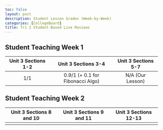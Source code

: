 ```yaml
---
toc: false
layout: post
description: Student Lesson Grades (Week-by-Week)
categories: [CollegeBoard]
title: Tri 2 Student-Based Live Reviews
---
```

## Student Teaching Week 1

| Unit 3 Sections 1-2 | Unit 3 Sections 3-4 | Unit 3 Sections 5-7 |
|:--------------------:|:--------------------:|:--------------------:|
|         1/1         |  0.9/1 (+ 0.1 for Fibonacci Algo)  |   N/A (Our Lesson)  |

## Student Teaching Week 2

| Unit 3 Sections 8 and 10 | Unit 3 Sections 9 and 11 | Unit 3 Sections 12-13 |
|:--------------------:|:--------------------:|:--------------------:|
|                     |                      |                     |